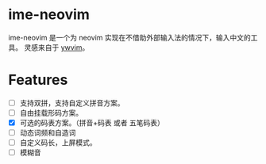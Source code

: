 # ime-neovim
ime-neovim 是一个为 neovim 实现在不借助外部输入法的情况下，输入中文的工具。
灵感来自于 [ywvim](https://www.vim.org/scripts/script.php?script_id=2662)。

# Features
- [ ] 支持双拼，支持自定义拼音方案。
- [ ] 自由挂载形码方案。
- [x] 可选的码表方案。（拼音+码表 或者 五笔码表）
- [ ] 动态词频和自造词
- [ ] 自定义码长，上屏模式。
- [ ] 模糊音

